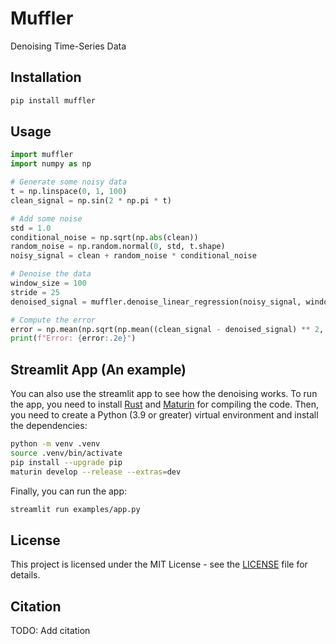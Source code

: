 # Muffler

Denoising Time-Series Data

## Installation

```bash
pip install muffler
```

## Usage

```python
import muffler
import numpy as np

# Generate some noisy data
t = np.linspace(0, 1, 100)
clean_signal = np.sin(2 * np.pi * t)

# Add some noise
std = 1.0
conditional_noise = np.sqrt(np.abs(clean))
random_noise = np.random.normal(0, std, t.shape)
noisy_signal = clean + random_noise * conditional_noise

# Denoise the data
window_size = 100
stride = 25
denoised_signal = muffler.denoise_linear_regression(noisy_signal, window_size, stride)

# Compute the error
error = np.mean(np.sqrt(np.mean((clean_signal - denoised_signal) ** 2, axis=1)))
print(f"Error: {error:.2e}")
```

## Streamlit App (An example)

You can also use the streamlit app to see how the denoising works.
To run the app, you need to install [Rust](https://www.rust-lang.org/tools/install) and [Maturin](https://www.maturin.rs/installation) for compiling the code.
Then, you need to create a Python (3.9 or greater) virtual environment and install the dependencies:

```bash
python -m venv .venv
source .venv/bin/activate
pip install --upgrade pip
maturin develop --release --extras=dev
```

Finally, you can run the app:

```bash
streamlit run examples/app.py
```

## License

This project is licensed under the MIT License - see the [LICENSE](LICENSE) file for details.

## Citation

TODO: Add citation
